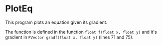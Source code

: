 # PlotEq

This program plots an equation given its gradient.

The function is defined in the function `float f(float x, float y)` and it's gradient in `PVector gradf(float x, float y)` (lines 71 and 75).

